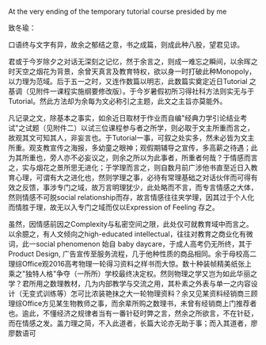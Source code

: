 At the very ending of the temporary tutorial course presided by me

致冬瑜：

口语终与文字有异，故余之郁结之意，书之成篇，则成此种八股，望君见谅。

君或于今岁除夕之对话无深刻之记忆，然于余言之，则成一难忘之瞬间，以余晖之时天空之烟花为背景，余曾天真言及教育特权，欲以身一时打破此种Monopoly，以力理为范域。后于五一之时，又连作数篇以明志，此数篇实奠定近日Tutorial
之基调（见附件一课程实施纲要修改版）。于今岁暑假初所习得社科方法则实无与于Tutorial。然此方法却为余每为文必称引之主题，此文之主旨亦莫能外。

凡记录之文，除基本之事实，如余近日取材于作业而自编"经典力学引论结业考试"之试题（见附件二）以试三位课程参与者之所学，则必取于文主所重而言之，故观其文可知其人，非妄言也。于Tutorial一事，可叙之处实多，然未必皆为文主所重。观支教宣传之海报，多幼童之眼神；观假期辅导之宣传，多高薪之待遇；此为其所重也，旁人亦不必妄议之，则余之所以为此事者，所重者何哉？于情感而言之，实与烟花之景所思无进化；于学理而言之，则自数月前广涉他书直至近日入教育心理，可谓有大之进化也，然则学理之事，必待有常理基础之对话伙伴而可得有效之反馈，事涉专门之域，故万言明理犹少，此处略而不言，而专言情感之大体，然则情感不可脱social
relationship而存，故言情感往往夹学理，因其过于个人化而情胜于理，故无以入专门之域而仅以Expression
of Feeling 存之。

虽然，因情感前因之Complexity与私密空间之限，此处仅可就教育域中而言之。以余臆之，有人文倾向之high-educated
intellectual，往往对教育之商业化有微词，此一social phenomenon 始自 baby
daycare，于成人高考仍无所终，其于Product Design,
广告宣传至服务流程，几于他种性质的商品相同。余于母校高二理综Office观2016高考物理一轮得习资料之样书而大惊。数十种装帧精美纸张上乘之"独特人格"争夺（一所所）学校最终决定权。然则物理之学又岂为如此华丽之学？君所用之数理教材，几为内部教学与交流之用，其朴素之外表与单一之内容设计（无变式训练等）怎可比浓装艳抹之大一轮物理资料？余又见某资料经销商三顾理综Office方见某生物教师之事，而余辈所购之数理书，未曾有经销商上门推荐者也。逾此，不懂经济之规律者当有一番针砭时弊之言，然余之所欲言，不在针砭，而在情感之发。盖力理之简，不入此道者，长篇大论亦无助于事；而入其道者，廖廖数语可
